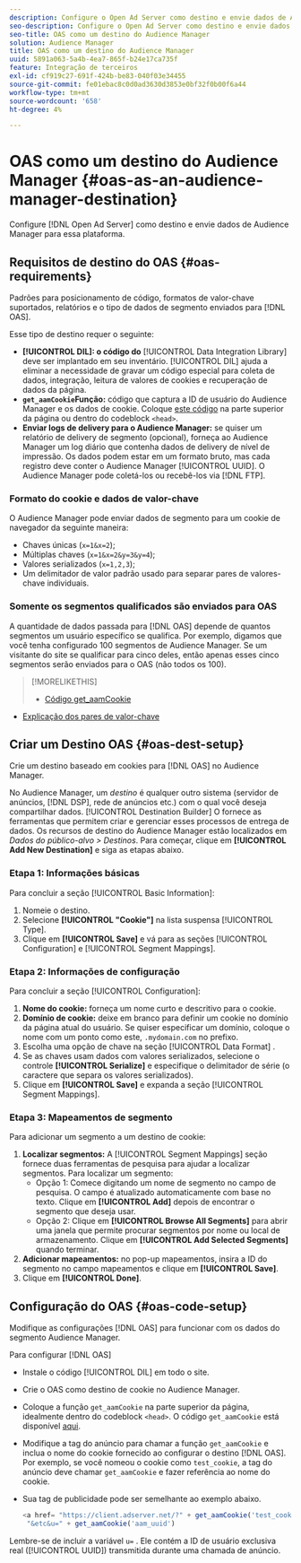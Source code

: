```yaml
---
description: Configure o Open Ad Server como destino e envie dados de Audience Manager para essa plataforma.
seo-description: Configure o Open Ad Server como destino e envie dados de Audience Manager para essa plataforma.
seo-title: OAS como um destino do Audience Manager
solution: Audience Manager
title: OAS como um destino do Audience Manager
uuid: 5891a063-5a4b-4ea7-865f-b24e17ca735f
feature: Integração de terceiros
exl-id: cf919c27-691f-424b-be83-040f03e34455
source-git-commit: fe01ebac8c0d0ad3630d3853e0bf32f0b00f6a44
workflow-type: tm+mt
source-wordcount: '658'
ht-degree: 4%

---
```


# OAS como um destino do Audience Manager {#oas-as-an-audience-manager-destination}

Configure [!DNL Open Ad Server] como destino e envie dados de Audience Manager para essa plataforma.

## Requisitos de destino do OAS {#oas-requirements}

Padrões para posicionamento de código, formatos de valor-chave suportados, relatórios e o tipo de dados de segmento enviados para [!DNL OAS].

<!-- aam-oas-requirements.xml -->

Esse tipo de destino requer o seguinte:

* **[!UICONTROL DIL]: o código do** [!UICONTROL Data Integration Library]  deve ser implantado em seu inventário. [!UICONTROL DIL] ajuda a eliminar a necessidade de gravar um código especial para coleta de dados, integração, leitura de valores de cookies e recuperação de dados da página.
* **`get_aamCookie`Função:** código que captura a ID de usuário do Audience Manager e os dados de cookie. Coloque [este código](../../features/destinations/get-aam-cookie-code.md) na parte superior da página ou dentro do codeblock `<head>`.
* **Enviar logs de delivery para o Audience Manager:** se quiser um relatório de delivery de segmento (opcional), forneça ao Audience Manager um log diário que contenha dados de delivery de nível de impressão. Os dados podem estar em um formato bruto, mas cada registro deve conter o Audience Manager [!UICONTROL UUID]. O Audience Manager pode coletá-los ou recebê-los via [!DNL FTP].

### Formato do cookie e dados de valor-chave

O Audience Manager pode enviar dados de segmento para um cookie de navegador da seguinte maneira:

* Chaves únicas (`x=1&x=2`);
* Múltiplas chaves (`x=1&x=2&y=3&y=4`);
* Valores serializados (`x=1,2,3`);
* Um delimitador de valor padrão usado para separar pares de valores-chave individuais.

### Somente os segmentos qualificados são enviados para OAS

A quantidade de dados passada para [!DNL OAS] depende de quantos segmentos um usuário específico se qualifica. Por exemplo, digamos que você tenha configurado 100 segmentos de Audience Manager. Se um visitante do site se qualificar para cinco deles, então apenas esses cinco segmentos serão enviados para o OAS (não todos os 100).

>[!MORELIKETHIS]
>
>* [Código get_aamCookie](../../features/destinations/get-aam-cookie-code.md)
* [Explicação dos pares de valor-chave](../../reference/key-value-pairs-explained.md)


## Criar um Destino OAS {#oas-dest-setup}

Crie um destino baseado em cookies para [!DNL OAS] no Audience Manager.

<!-- aam-oas-destination-setup.xml -->

No Audience Manager, um *destino* é qualquer outro sistema (servidor de anúncios, [!DNL DSP], rede de anúncios etc.) com o qual você deseja compartilhar dados. [!UICONTROL Destination Builder] O fornece as ferramentas que permitem criar e gerenciar esses processos de entrega de dados. Os recursos de destino do Audience Manager estão localizados em *Dados do público-alvo > Destinos*. Para começar, clique em **[!UICONTROL Add New Destination]** e siga as etapas abaixo.

### Etapa 1: Informações básicas

Para concluir a seção [!UICONTROL Basic Information]:

1. Nomeie o destino.
1. Selecione **[!UICONTROL "Cookie"]** na lista suspensa [!UICONTROL Type].
1. Clique em **[!UICONTROL Save]** e vá para as seções [!UICONTROL Configuration] e [!UICONTROL Segment Mappings].

### Etapa 2: Informações de configuração

Para concluir a seção [!UICONTROL Configuration]:

1. **Nome do cookie:** forneça um nome curto e descritivo para o cookie.
1. **Domínio de cookie:** deixe em branco para definir um cookie no domínio da página atual do usuário. Se quiser especificar um domínio, coloque o nome com um ponto como este, `.mydomain.com` no prefixo.
1. Escolha uma opção de chave na seção [!UICONTROL Data Format] .
1. Se as chaves usam dados com valores serializados, selecione o controle **[!UICONTROL Serialize]** e especifique o delimitador de série (o caractere que separa os valores serializados).
1. Clique em **[!UICONTROL Save]** e expanda a seção [!UICONTROL Segment Mappings].

### Etapa 3: Mapeamentos de segmento

Para adicionar um segmento a um destino de cookie:

1. **Localizar segmentos:** A  [!UICONTROL Segment Mappings] seção fornece duas ferramentas de pesquisa para ajudar a localizar segmentos. Para localizar um segmento:
   * Opção 1: Comece digitando um nome de segmento no campo de pesquisa. O campo é atualizado automaticamente com base no texto. Clique em **[!UICONTROL Add]** depois de encontrar o segmento que deseja usar.
   * Opção 2: Clique em **[!UICONTROL Browse All Segments]** para abrir uma janela que permite procurar segmentos por nome ou local de armazenamento. Clique em **[!UICONTROL Add Selected Segments]** quando terminar.
1. **Adicionar mapeamentos:** no pop-up mapeamentos, insira a ID do segmento no campo mapeamentos e clique em  **[!UICONTROL Save]**.
1. Clique em **[!UICONTROL Done]**.

## Configuração do OAS {#oas-code-setup}

Modifique as configurações [!DNL OAS] para funcionar com os dados do segmento Audience Manager.

<!-- aam-oas-code.xml -->

Para configurar [!DNL OAS]

* Instale o código [!UICONTROL DIL] em todo o site.
* Crie o OAS como destino de cookie no Audience Manager.
* Coloque a função `get_aamCookie` na parte superior da página, idealmente dentro do codeblock `<head>`. O código `get_aamCookie` está disponível [aqui](../../features/destinations/get-aam-cookie-code.md).
* Modifique a tag do anúncio para chamar a função `get_aamCookie` e inclua o nome do cookie fornecido ao configurar o destino [!DNL OAS]. Por exemplo, se você nomeou o cookie como `test_cookie`, a tag do anúncio deve chamar `get_aamCookie` e fazer referência ao nome do cookie.
* Sua tag de publicidade pode ser semelhante ao exemplo abaixo.

   ```js
   <a href= "https://client.adserver.net/?" + get_aamCookie('test_cookie') +
    "&etc&u=" + get_aamCookie('aam_uuid')
   ```

Lembre-se de incluir a variável `u=` . Ele contém a ID de usuário exclusiva real ([!UICONTROL UUID]) transmitida durante uma chamada de anúncio.

